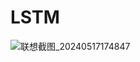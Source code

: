 # LSTM
![联想截图_20240517174847](https://github.com/zjut605team/study_Notes/assets/109055774/549ce459-889c-483e-9f70-e3bfafab8076)
